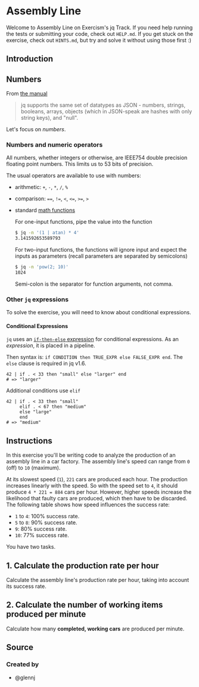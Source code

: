 # Assembly Line

Welcome to Assembly Line on Exercism's jq Track.
If you need help running the tests or submitting your code, check out `HELP.md`.
If you get stuck on the exercise, check out `HINTS.md`, but try and solve it without using those first :)

## Introduction

## Numbers

From [the manual][man-types]

> jq supports the same set of datatypes as JSON - numbers, strings, booleans, arrays, objects (which in JSON-speak are hashes with only string keys), and "null".

Let's focus on *numbers*.

### Numbers and numeric operators

All numbers, whether integers or otherwise, are IEEE754 double precision floating point numbers.
This limits us to 53 bits of precision.

The usual operators are available to use with numbers:

- arithmetic: `+`, `-`, `*`, `/`, `%`
- comparison: `==`, `!=`, `<`, `<=`, `>=`, `>`
- standard [math functions][man-math]

  For one-input functions, pipe the value into the function

  ```sh
  $ jq -n '(1 | atan) * 4'
  3.141592653589793
  ```

  For two-input functions, the functions will ignore input and expect the
  inputs as parameters (recall parameters are separated by semicolons)

  ```sh
  $ jq -n 'pow(2; 10)'
  1024
  ```

  Semi-colon is the separator for function arguments, not comma.

### Other `jq` expressions

To solve the exercise, you will need to know about conditional expressions.

#### Conditional Expressions

`jq` uses an [`if-then-else` expression][if-then-else] for conditional expressions.
As an _expression_, it is placed in a pipeline.

Then syntax is: `if CONDITION then TRUE_EXPR else FALSE_EXPR end`.
The `else` clause is required in jq v1.6.

```jq
42 | if . < 33 then "small" else "larger" end
# => "larger"
```

Additional conditions use `elif`

```jq
42 | if . < 33 then "small"
     elif . < 67 then "medium"
     else "large"
     end
# => "medium"
```

[man-types]: https://stedolan.github.io/jq/manual/v1.6/#TypesandValues
[man-math]: https://stedolan.github.io/jq/manual/v1.6/#Math
[if-then-else]: https://stedolan.github.io/jq/manual/v1.6/#if-then-else

## Instructions

In this exercise you'll be writing code to analyze the production of an assembly line in a car factory. 
The assembly line's speed can range from `0` (off) to `10` (maximum).

At its slowest speed (`1`), `221` cars are produced each hour. 
The production increases linearly with the speed. 
So with the speed set to `4`, it should produce `4 * 221 = 884` cars per hour. 
However, higher speeds increase the likelihood that faulty cars are produced, which then have to be discarded. 
The following table shows how speed influences the success rate:

- `1` to `4`: 100% success rate.
- `5` to `8`: 90% success rate.
- `9`: 80% success rate.
- `10`: 77% success rate.

You have two tasks.

## 1. Calculate the production rate per hour

Calculate the assembly line's production rate per hour, taking into account its success rate.

## 2. Calculate the number of working items produced per minute

Calculate how many **completed, working cars** are produced per minute.

## Source

### Created by

- @glennj